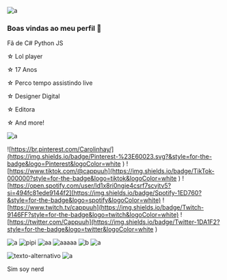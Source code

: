 
![a](https://media.discordapp.net/attachments/734728994842345545/1104570435422666842/314_sin_titulo_20230402031225.png?width=960&height=87)


### Boas vindas ao meu perfil 🌺


Fã de C#
Python
JS 

☆ Lol player

☆ 17 Anos

☆ Perco tempo assistindo live

☆ Designer Digital

☆ Editora 

☆ And more!

![a](https://media.discordapp.net/attachments/734728994842345545/1103746874793529424/37_Sem_Titulo_20230221174551.png)

![https://br.pinterest.com/Carolinhay/](https://img.shields.io/badge/Pinterest-%23E60023.svg?&style=for-the-badge&logo=Pinterest&logoColor=white
) 
![https://www.tiktok.com/@cappuuh](https://img.shields.io/badge/TikTok-000000?style=for-the-badge&logo=tiktok&logoColor=white
) 
![https://open.spotify.com/user/ld1x8ri0ngie4csrf7scvjtv5?si=494fc81ede9144f2](https://img.shields.io/badge/Spotify-1ED760?&style=for-the-badge&logo=spotify&logoColor=white)
![https://www.twitch.tv/cappuuh](https://img.shields.io/badge/Twitch-9146FF?style=for-the-badge&logo=twitch&logoColor=white) 
![https://twitter.com/Cappuuh](https://img.shields.io/badge/Twitter-1DA1F2?style=for-the-badge&logo=twitter&logoColor=white
)

![a](https://img.shields.io/badge/Riot_Games-D32936?style=for-the-badge&logo=riot-games&logoColor=white)
![pipi](https://img.shields.io/badge/Steam-000000?style=for-the-badge&logo=steam&logoColor=white)
![aa](https://img.shields.io/badge/Valorant-fa4454?style=for-the-badge&logo=valorant&logoColor=white)
![aaaaa](https://img.shields.io/badge/Nintendo_3DS-D12228?style=for-the-badge&logo=nintendo-3ds&logoColor=white)
![b](https://img.shields.io/badge/Counter_Strike-000000?style=for-the-badge&logo=counter-strike&logoColor=white)
![a](https://media.discordapp.net/attachments/734728994842345545/1103746874793529424/37_Sem_Titulo_20230221174551.png)


![texto-alternativo](https://images-wixmp-ed30a86b8c4ca887773594c2.wixmp.com/f/f329dc31-63d5-4ef9-b942-a0133dceb841/de3y9ky-16f6be86-3108-46c8-98c9-1a9e24a60779.png/v1/fill/w_1280,h_427/header__ahri_spiritblossom_by_ihunter013_de3y9ky-fullview.png?token=eyJ0eXAiOiJKV1QiLCJhbGciOiJIUzI1NiJ9.eyJzdWIiOiJ1cm46YXBwOjdlMGQxODg5ODIyNjQzNzNhNWYwZDQxNWVhMGQyNmUwIiwiaXNzIjoidXJuOmFwcDo3ZTBkMTg4OTgyMjY0MzczYTVmMGQ0MTVlYTBkMjZlMCIsIm9iaiI6W1t7ImhlaWdodCI6Ijw9NDI3IiwicGF0aCI6IlwvZlwvZjMyOWRjMzEtNjNkNS00ZWY5LWI5NDItYTAxMzNkY2ViODQxXC9kZTN5OWt5LTE2ZjZiZTg2LTMxMDgtNDZjOC05OGM5LTFhOWUyNGE2MDc3OS5wbmciLCJ3aWR0aCI6Ijw9MTI4MCJ9XV0sImF1ZCI6WyJ1cm46c2VydmljZTppbWFnZS5vcGVyYXRpb25zIl19.gHrBru4spTiSn17pU5BO7fp9efOg1-K-0QdSQ1cN_mM)
![a](https://media.discordapp.net/attachments/734728994842345545/1104570435422666842/314_sin_titulo_20230402031225.png?width=960&height=87)


Sim soy nerd






